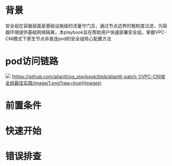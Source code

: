 # 背景
安全组在容器层面是基础设施级的流量守门员，通过节点边界的粗粒度过滤，为容器环境提供基础网络隔离，本playbook旨在帮助用户快速部署安全组，掌握VPC-CNI模式下原生节点非直连pod的安全组核心配置方法
# pod访问链路
![](images/pod1.png)
[https://github.com/aliantli/sg_playbook/blob/aliantli-patch-1/VPC-CNI安全组最佳实践/image/1.png?raw=true](images)
# 前置条件

# 快速开始

# 错误排查
